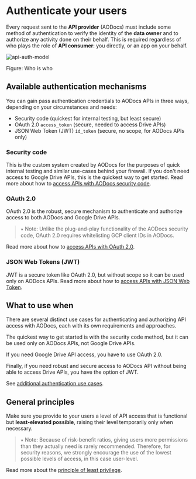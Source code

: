 # Authenticate your users

Every request sent to the **API provider** (AODocs) must include some method of authentication to verify the identity of the **data owner** and to authorize any activity done on their behalf. This is required regardless of who plays the role of **API consumer**: you directly, or an app on your behalf.

![api-auth-model](/img/api-relationship.png)

Figure: Who is who

## Available authentication mechanisms

You can gain pass authentication credentials to AODocs APIs in three ways, depending on your circumstances and needs:


*   Security code (quickest for internal testing, but least secure)
*   OAuth 2.0 `access_token` (secure, needed to access Drive APIs)
*   JSON Web Token (JWT) `id_token` (secure, no scope, for AODocs APIs only)


### Security code

This is the custom system created by AODocs for the purposes of quick internal testing and similar use-cases behind your firewall.  If you don't need access to Google Drive APIs, this is the quickest way to get started.  Read more about how to [access APIs with AODocs security code](https://drive.google.com/a/altirnao.com/open?id=1IL9vuBYtJGCqQmX4Ry-PqRrzjTM6QcjUpD7byNFXfJA).


### OAuth 2.0

OAuth 2.0 is the robust, secure mechanism to authenticate and authorize access to both AODocs and Google Drive APIs.


> ⭑   Note: Unlike the plug-and-play functionality of the AODocs security code, OAuth 2.0 requires whitelisting GCP client IDs in AODocs.


Read more about how to [access APIs with OAuth 2.0](https://drive.google.com/a/altirnao.com/open?id=1S_5P0cfM387X996bAGOnnjO1z48IWysp-PbDCqB3vhc).


### JSON Web Tokens (JWT)

JWT is a secure token like OAuth 2.0, but without scope so it can be used only on AODocs APIs.  Read more about how to [access APIs with JSON Web Token](https://drive.google.com/a/altirnao.com/open?id=1K0yXBQwTBMm5FEwJotwFkjzc-moD2h-BwzfxlN3YOkk).


## What to use when

There are several distinct use cases for authenticating and authorizing API access with AODocs, each with its own requirements and approaches.

The quickest way to get started is with the security code method, but it can be used only on AODocs APIs, not Google Drive APIs.

If you need Google Drive API access, you have to use OAuth 2.0.

Finally, if you need robust and secure access to AODocs API without being able to access Drive APIs, you have the option of JWT.

See [additional authentication use cases](https://drive.google.com/a/altirnao.com/open?id=1VN1XZqFUCHNNG7Ya278gFxx4jaIp-6LKAs17JEoedhY).


## General principles

Make sure you provide to your users a level of API access that is functional but **least-elevated possible**, raising their level temporarily only when necessary.


> ⭑   Note: Because of risk-benefit ratios, giving users more permissions than they actually need is rarely recommended.  Therefore, for security reasons, we strongly encourage the use of the lowest possible levels of access, in this case user-level.



Read more about the [principle of least privilege](https://en.wikipedia.org/wiki/Principle_of_least_privilege).


<!-- Docs to Markdown version 1.0β19 -->
